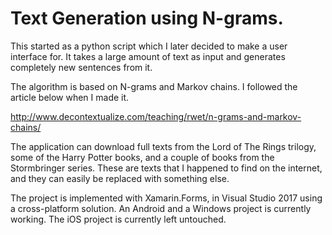 ﻿
# Text Generation using N-grams.

This started as a python script which I later decided to make a user interface for. It takes a large amount of text as input and generates completely new sentences from it.

The algorithm is based on N-grams and Markov chains. I followed the article below when I made it.

http://www.decontextualize.com/teaching/rwet/n-grams-and-markov-chains/

The application can download full texts from the Lord of The Rings trilogy, some of the Harry Potter books, and a couple of books from the Stormbringer series. These are texts that I happened to find on the internet, and they can easily be replaced with something else.

The project is implemented with Xamarin.Forms, in Visual Studio 2017 using a cross-platform solution. An Android and a Windows project is currently working. The iOS project is currently left untouched.